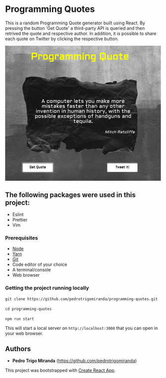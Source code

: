 # Programming Quotes

This is a random Programming Quote generator built using React. By pressing the button 'Get Quote' a third-party API is queried and then retrived the quote and respective author. In addition, it is possible to share each quote on Twitter by clicking the respective button.

![Screenshot](/src/screenshot.png)

## The following packages were used in this project:

- Eslint
- Prettier
- Vim

### Prerequisites

- [Node](https://nodejs.org)
- [Yarn](https://yarnpkg.com)
- [Git](https://git-scm.com)
- Code editor of your choice
- A terminal/console
- Web browser

### Getting the project running locally

```
git clone https://github.com/pedrotrigomiranda/programming-quotes.git

cd programming-quotes

npm run start

```

This will start a local server on `http://localhost:3000` that you can open in your web
browser.

## Authors

* **Pedro Trigo Miranda** (https://github.com/pedrotrigomiranda)

This project was bootstrapped with [Create React App](https://github.com/facebook/create-react-app).